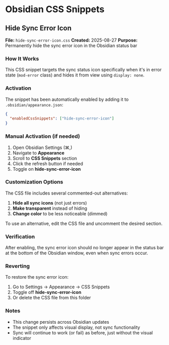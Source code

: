 # Obsidian CSS Snippets

## Hide Sync Error Icon

**File:** `hide-sync-error-icon.css`
**Created:** 2025-08-27
**Purpose:** Permanently hide the sync error icon in the Obsidian status bar

### How It Works

This CSS snippet targets the sync status icon specifically when it's in error state (`mod-error` class) and hides it from view using `display: none`.

### Activation

The snippet has been automatically enabled by adding it to `.obsidian/appearance.json`:

```json
{
  "enabledCssSnippets": ["hide-sync-error-icon"]
}
```

### Manual Activation (if needed)

1. Open Obsidian Settings (⌘,)
2. Navigate to **Appearance** 
3. Scroll to **CSS Snippets** section
4. Click the refresh button if needed
5. Toggle on **hide-sync-error-icon**

### Customization Options

The CSS file includes several commented-out alternatives:

1. **Hide all sync icons** (not just errors)
2. **Make transparent** instead of hiding
3. **Change color** to be less noticeable (dimmed)

To use an alternative, edit the CSS file and uncomment the desired section.

### Verification

After enabling, the sync error icon should no longer appear in the status bar at the bottom of the Obsidian window, even when sync errors occur.

### Reverting

To restore the sync error icon:
1. Go to Settings → Appearance → CSS Snippets
2. Toggle off **hide-sync-error-icon**
3. Or delete the CSS file from this folder

### Notes

- This change persists across Obsidian updates
- The snippet only affects visual display, not sync functionality
- Sync will continue to work (or fail) as before, just without the visual indicator